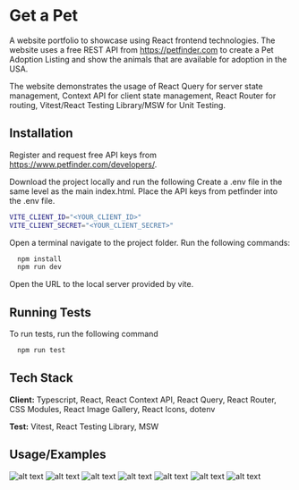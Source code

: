 
# Get a Pet

A website portfolio to showcase using React frontend technologies. The website uses a free REST API from https://petfinder.com to create a Pet Adoption Listing and show the animals that are available for adoption in the USA. 

The website demonstrates the usage of React Query for server state management, Context API for client state management, React Router for routing, Vitest/React Testing Library/MSW for Unit Testing.
## Installation

Register and request free API keys from https://www.petfinder.com/developers/.

Download the project locally and run the following
Create a .env file in the same level as the main index.html. Place the API keys from petfinder into the .env file.

```bash
VITE_CLIENT_ID="<YOUR_CLIENT_ID>"
VITE_CLIENT_SECRET="<YOUR_CLIENT_SECRET>"
```
Open a terminal navigate to the project folder. Run the following commands:
```bash
  npm install
  npm run dev
```

Open the URL to the local server provided by vite.
## Running Tests

To run tests, run the following command

```bash
  npm run test
```


## Tech Stack

**Client:** Typescript, React, React Context API, React Query, React Router, CSS Modules, React Image Gallery, React Icons, dotenv

**Test:** Vitest, React Testing Library, MSW



## Usage/Examples

![alt text](sample_screenshots/large-detail.png)
![alt text](sample_screenshots/large-home.png)
![alt text](sample_screenshots/large-list.png)
![alt text](sample_screenshots/medium-list.png)
![alt text](sample_screenshots/small-detail.png)
![alt text](sample_screenshots/small-list.png)
![alt text](sample_screenshots/xlarge-list.png)